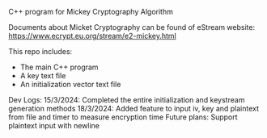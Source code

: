 C++ program for Mickey Cryptography Algorithm 

Documents about Micket Cryptography can be found of eStream website: https://www.ecrypt.eu.org/stream/e2-mickey.html

This repo includes:
- The main C++ program 
- A key text file
- An initialization vector text file

Dev Logs:
15/3/2024: Completed the entire initialization and keystream generation methods
18/3/2024: Added feature to input iv, key and plaintext from file and timer to measure encryption time
Future plans: Support plaintext input with newline
